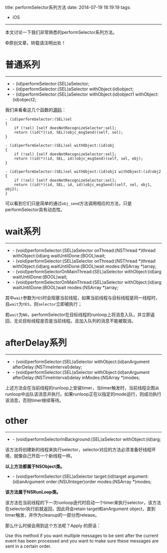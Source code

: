 title: performSelector系列方法
date: 2014-07-19 18:19:19
tags:
- iOS
---

本文讨论一下我们非常熟悉的performSelector系列方法。
<!--more-->
©原创文章，转载请注明出处！

# 普通系列
_________________________
+ \- (id)performSelector:(SEL)aSelector;
+ \- (id)performSelector:(SEL)aSelector withObject:(id)object;
+ \- (id)performSelector:(SEL)aSelector withObject:(id)object1 withObject:(id)object2;

我们来看看这几个函数的[源码](http://www.opensource.apple.com/tarballs/objc4/)：

```
- (id)performSelector:(SEL)sel 
{
    if (!sel) [self doesNotRecognizeSelector:sel];
    return ((id(*)(id, SEL))objc_msgSend)(self, sel);
}

- (id)performSelector:(SEL)sel withObject:(id)obj 
{
    if (!sel) [self doesNotRecognizeSelector:sel];
    return ((id(*)(id, SEL, id))objc_msgSend)(self, sel, obj);
}

- (id)performSelector:(SEL)sel withObject:(id)obj1 withObject:(id)obj2 
{
    if (!sel) [self doesNotRecognizeSelector:sel];
    return ((id(*)(id, SEL, id, id))objc_msgSend)(self, sel, obj1, obj2);
}

```

可以看到它们只是简单的通过`obj_send`方法调用相应的方法，只是performSelector具有动态性。

# wait系列
_______________________
+ \- (void)performSelector:(SEL)aSelector onThread:(NSThread *)thread withObject:(id)arg waitUntilDone:(BOOL)wait;
+ \- (void)performSelector:(SEL)aSelector onThread:(NSThread \*)thread withObject:(id)arg waitUntilDone:(BOOL)wait modes:(NSArray \*)array;
+ \- (void)performSelectorOnMainThread:(SEL)aSelector withObject:(id)arg waitUntilDone:(BOOL)wait;
+ \- (void)performSelectorOnMainThread:(SEL)aSelector withObject:(id)arg waitUntilDone:(BOOL)wait modes:(NSArray *)array;

其中`wait`参数为`YES`时会阻塞当前线程，如果当前线程与目标线程是同一线程时，且`wait`为`YES`，则`selector`立即被执行；

若`wait`为`NO`，performSelector在目标线程的runloop上将消息入队，并立即返回，无论目标线程是否是当前线程。且加入队列的消息不能被取消。

# afterDelay系列
________________________
+ \- (void)performSelector:(SEL)aSelector withObject:(id)anArgument afterDelay:(NSTimeInterval)delay;
+ \- (void)performSelector:(SEL)aSelector withObject:(id)anArgument afterDelay:(NSTimeInterval)delay inModes:(NSArray *)modes;

上述方法会在当前线程的runloop上安装timer，当timer触发时，当前线程企图从runloop中出队该消息并执行。如果runloop正在以指定的mode运行，则成功执行该消息，否则timer继续等待。

# other
________________________
+ \- (void)performSelectorInBackground:(SEL)aSelector withObject:(id)arg;

该方法将创建新的线程来执行selector，selector对应的方法必须准备好线程环境，就像自己开启一个新线程一样。

**以上方法都属于NSObject类。**


+ \- (void)performSelector:(SEL)aSelector target:(id)target argument:(id)anArgument order:(NSUInteger)order modes:(NSArray *)modes;

**该方法属于NSRunLoop类。**

该方法在当前线程的下一次runloop迭代时启动一个timer来执行selector，该方法在selector执行前就返回，因此将会retain target和anArgument object，直到timer触发，并作为cleanup的一部分而release。

那么什么时侯会用到这个方法呢？Apply 的原话：

Use this method if you want multiple messages to be sent after the current event has been processed and you want to make sure these messages are sent in a certain order.

